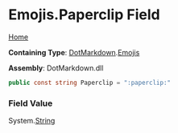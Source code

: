 # Emojis\.Paperclip Field

[Home](../../../README.md)

**Containing Type**: [DotMarkdown](../../README.md)\.[Emojis](../README.md)

**Assembly**: DotMarkdown\.dll

```csharp
public const string Paperclip = ":paperclip:"
```

### Field Value

System\.[String](https://docs.microsoft.com/en-us/dotnet/api/system.string)